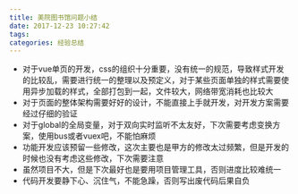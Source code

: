 ```yaml
---
title: 美院图书馆问题小结
date: 2017-12-23 10:27:42
tags: 
categories: 经验总结
---
```


* 对于vue单页的开发，css的组织十分重要，没有统一的规范，导致样式开发的比较乱，需要进行统一的整理以及预定义，对于某些页面单独的样式需要使用异步加载的样式，全部打包到一起，文件较大，网络带宽消耗也比较大
* 对于页面的整体架构需要好好的设计，不能直接上手就开发，对开发方案需要经过仔细的验证
* 对于global的全局变量，对于双向实时监听不太友好，下次需要考虑变换方案，使用bus或者vuex吧，不能怕麻烦
* 功能开发应该预留一些修改，这次主要也是甲方的修改太过频繁，但是开发的时候也没有考虑这些修改，下次需要注意
* 虽然项目不大，但是下次最好也是要用项目管理工具，否则进度比较难统一
* 代码开发要静下心、沉住气，不能急躁，否则写出废代码后果自负

<!--more-->
